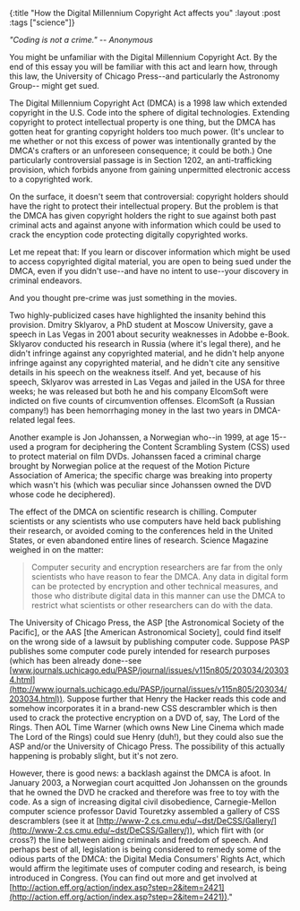 {:title "How the Digital Millennium Copyright Act affects you"
:layout :post
:tags  ["science"]}

_"Coding is not a crime." -- Anonymous_

You might be unfamiliar with the Digital Millennium Copyright Act. By the end
of this essay you will be familiar with this act and learn how, through this
law, the University of Chicago Press--and particularly the Astronomy Group--
might get sued.

The Digital Millennium Copyright Act (DMCA) is a 1998 law which extended
copyright in the U.S. Code into the sphere of digital technologies. Extending
copyright to protect intellectual property is one thing, but the DMCA has
gotten heat for granting copyright holders too much power. (It's unclear to me
whether or not this excess of power was intentionally granted by the DMCA's
crafters or an unforeseen consequence; it could be both.) One particularly
controversial passage is in Section 1202, an anti-trafficking provision, which
forbids anyone from gaining unpermitted electronic access to a copyrighted
work.

On the surface, it doesn't seem that controversial: copyright holders should
have the right to protect their intellectual propery. But the problem is that
the DMCA has given copyright holders the right to sue against both past
criminal acts and against anyone with information which could be used to crack
the encyption code protecting digitally copyrighted works.

Let me repeat that: If you learn or discover information which might be used
to access copyrighted digital material, you are open to being sued under the
DMCA, even if you didn't use--and have no intent to use--your discovery in
criminal endeavors.

And you thought pre-crime was just something in the movies.

Two highly-publicized cases have highlighted the insanity behind this
provision. Dmitry Sklyarov, a PhD student at Moscow University, gave a speech
in Las Vegas in 2001 about security weaknesses in Adobbe e-Book. Sklyarov
conducted his research in Russia (where it's legal there), and he didn't
infringe against any copyrighted material, and he didn't help anyone infringe
against any copyrighted material, and he didn't cite any sensitive details in
his speech on the weakness itself. And yet, because of his speech, Sklyarov
was arrested in Las Vegas and jailed in the USA for three weeks; he was
released but both he and his company ElcomSoft were indicted on five counts of
circumvention offenses. ElcomSoft (a Russian company!) has been hemorrhaging
money in the last two years in DMCA-related legal fees.

Another example is Jon Johanssen, a Norwegian who--in 1999, at age 15--used a
program for deciphering the Content Scrambling System (CSS) used to protect
material on film DVDs. Johanssen faced a criminal charge brought by Norwegian
police at the request of the Motion Picture Association of America; the
specific charge was breaking into property which wasn't his (which was
peculiar since Johanssen owned the DVD whose code he deciphered).

The effect of the DMCA on scientific research is chilling. Computer scientists
or any scientists who use computers have held back publishing their research,
or avoided coming to the conferences held in the United States, or even
abandoned entire lines of research. Science Magazine weighed in on the matter:

> Computer security and encryption researchers are far from the only
scientists who have reason to fear the DMCA. Any data in digital form can be
protected by encryption and other technical measures, and those who distribute
digital data in this manner can use the DMCA to restrict what scientists or
other researchers can do with the data.

The University of Chicago Press, the ASP [the Astronomical Society of the
Pacific], or the AAS [the American Astronomical Society], could find itself on
the wrong side of a lawsuit by publishing computer code. Suppose PASP
publishes some computer code purely intended for research purposes (which has
been already done--see [www.journals.uchicago.edu/PASP/journal/issues/v115n805/203034/203034.html](http://www.journals.uchicago.edu/PASP/journal/issues/v115n805/203034/203034.html)). Suppose further that Henry the Hacker reads
this code and somehow incorporates it in a brand-new CSS descrambler which is
then used to crack the protective encryption on a DVD of, say, The Lord of the
Rings. Then AOL Time Warner (which owns New Line Cinema which made The Lord of
the Rings) could sue Henry (duh!), but they could also sue the ASP and/or the
University of Chicago Press. The possibility of this actually happening is
probably slight, but it's not zero.

However, there is good news: a backlash against the DMCA is afoot. In January
2003, a Norwegian court acquitted Jon Johanssen on the grounds that he owned
the DVD he cracked and therefore was free to toy with the code. As a sign of
increasing digital civil disobedience, Carnegie-Mellon computer science
professor David Touretzky assembled a gallery of CSS descramblers (see it at [http://www-2.cs.cmu.edu/~dst/DeCSS/Gallery/](http://www-2.cs.cmu.edu/~dst/DeCSS/Gallery/)), which flirt with (or cross?) the line between aiding
criminals and freedom of speech. And perhaps best of all, legislation is being
considered to remedy some of the odious parts of the DMCA: the Digital Media
Consumers' Rights Act, which would affirm the legitimate uses of computer
coding and research, is being introduced in Congress. (You can find out more
and get involved at [http://action.eff.org/action/index.asp?step=2&item=2421](http://action.eff.org/action/index.asp?step=2&item=2421))."

